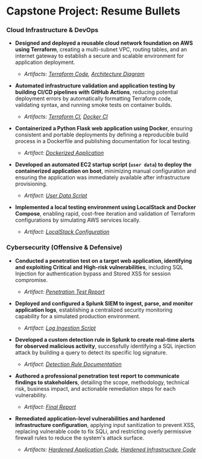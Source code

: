 # Capstone Project: Resume Bullets

### Cloud Infrastructure & DevOps

* **Designed and deployed a reusable cloud network foundation on AWS using Terraform**, creating a multi-subnet VPC, routing tables, and an internet gateway to establish a secure and scalable environment for application deployment.
    * *Artifacts: [Terraform Code](https://github.com/RezaAramjou/terraform/tree/main/examples/ec2-vpc-demo), [Architecture Diagram](https://github.com/RezaAramjou/portfolio/blob/main/assets/architecture.png)*

* **Automated infrastructure validation and application testing by building CI/CD pipelines with GitHub Actions**, reducing potential deployment errors by automatically formatting Terraform code, validating syntax, and running smoke tests on container builds.
    * *Artifacts: [Terraform CI](https://github.com/RezaAramjou/terraform/blob/main/.github/workflows/terraform-ci.yml), [Docker CI](https://github.com/RezaAramjou/docker-app/blob/main/.github/workflows/ci.yml)*

* **Containerized a Python Flask web application using Docker**, ensuring consistent and portable deployments by defining a reproducible build process in a Dockerfile and publishing documentation for local testing.
    * *Artifact: [Dockerized Application](https://github.com/RezaAramjou/docker-app)*

* **Developed an automated EC2 startup script (`user data`) to deploy the containerized application on boot**, minimizing manual configuration and ensuring the application was immediately available after infrastructure provisioning.
    * *Artifact: [User Data Script](https://github.com/RezaAramjou/terraform/blob/main/examples/ec2-vpc-demo/userdata.sh)*

* **Implemented a local testing environment using LocalStack and Docker Compose**, enabling rapid, cost-free iteration and validation of Terraform configurations by simulating AWS services locally.
    * *Artifact: [LocalStack Configuration](https://github.com/RezaAramjou/labs/blob/main/docker/localstack/docker-compose-localstack.yml)*
    
### Cybersecurity (Offensive & Defensive)

* **Conducted a penetration test on a target web application, identifying and exploiting Critical and High-risk vulnerabilities**, including SQL Injection for authentication bypass and Stored XSS for session compromise.
    * *Artifact: [Penetration Test Report](https://github.com/RezaAramjou/pentest/blob/main/reports/juice-shop-report.md)*

* **Deployed and configured a Splunk SIEM to ingest, parse, and monitor application logs**, establishing a centralized security monitoring capability for a simulated production environment.
    * *Artifact: [Log Ingestion Script](https://github.com/RezaAramjou/siem-lab/blob/main/elk/load-logs.sh)*

* **Developed a custom detection rule in Splunk to create real-time alerts for observed malicious activity**, successfully identifying a SQL injection attack by building a query to detect its specific log signature.
    * *Artifact: [Detection Rule Documentation](https://github.com/RezaAramjou/siem-lab/blob/main/rules/suspicious-web-sqli.yml)*

* **Authored a professional penetration test report to communicate findings to stakeholders**, detailing the scope, methodology, technical risk, business impact, and actionable remediation steps for each vulnerability.
    * *Artifact: [Final Report](https://github.com/RezaAramjou/pentest/blob/main/reports/juice-shop-report.md)*

* **Remediated application-level vulnerabilities and hardened infrastructure configuration**, applying input sanitization to prevent XSS, replacing vulnerable code to fix SQLi, and restricting overly permissive firewall rules to reduce the system's attack surface.
    * *Artifacts: [Hardened Application Code](https://github.com/RezaAramjou/docker-app), [Hardened Infrastructure Code](https://github.com/RezaAramjou/terraform/blob/main/examples/ec2-vpc-demo/security.tf)*
